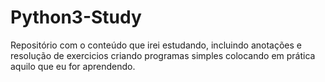 # Python3-Study
 Repositório com o conteúdo que irei estudando, incluindo anotações e resolução de exercicios criando programas simples colocando em prática aquilo que eu for aprendendo.
